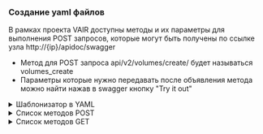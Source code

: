 ### Создание yaml файлов

В рамках проекта VAIR доступны методы и их параметры для выполнения POST запросов, которые могут быть получены по ссылке узла http://{ip}/apidoc/swagger

- Метод для POST запроса api/v2/volumes/create/ будет называться volumes_create
- Параметры которые нужно передавать после объявления метода можно найти нажав в swagger кнопку "Try it out"


<details>
  <summary>Шаблонизатор в YAML</summary>

* Для создания нескольких элементов одного типа можно использовать символы "|" и "<". Это позволяет генерировать множественные записи.

    ### Пример:
    ```yaml
    volumes_create|10:
        format: "qcow2"
        name: "TEST<"
        pool_id: "POOL"
        size: "1"
        type: "thin"
        unit: "M"
    ```

    В данном примере указано в названии метода "volumes_create|10" и name: "TEST<", что означает создание 10 виртуальных дисков с именами TEST0, TEST1, TEST2 и т.д.

* Для поля pool_id можно указывать как UUID пула, так и его имя. Приложение автоматически конвертирует имя пула в его UUID формат.

    ### Пример:
    ``` yaml
    volumes_create:
        format: "qcow2"
        name: "TEST"
        pool_id: "6f0bf87a-4e93-44ad-9d98-f129c89ff780" # вместо UUID можно указать имя пула POOL
        size: "1"
        type: "thin"
        unit: "M"
    ```

* Для поля id виртуальных дисков на ARDFS пуле можно вместо UUID указать имя диска, добавив "volume_name>ИМЯ ДИСКА". Приложение автоматически подставит UUID диска.

    ### Пример:
    ```yaml
    volumes_delete:
        full_delete: "false"
        id: "volume_name>TEST" # вместо UUID диска
    ```
</details>

<details>
  <summary>Список методов POST</summary>

<details>
    <summary>acfs_create: Создание acfs пула.</summary>

```json
    {
        "description": "string", # описание пула
        "name": "string",        # имя пула
        "node": "string",        # выбор узла на котором будет запущен задача
        "wwn_disk": "string"     # wwn блочного устройства пригнаного по iscsi например 366c4a7404e47494e453032342c49470d
    }
```
</details>

* acfs_delete: Удаление acfs пула.
* acfs_disks_convert: Конвертация из vmdk в формат для VAIR.
* acfs_disks_copy: Копирование виртуального диска.
* acfs_disks_create: Создание виртуального диска на acfs пуле.
* acfs_disks_delete: Удаление виртуального диска на acfs пуле.
* acfs_disks_edit: Редактирование параметров виртуального диска на acfs пуле.
* acfs_disks_rescan: Пересканирование виртуальных дисков на acfs пуле.
* acfs_disks_resize: Изменение размера виртуального диска на acfs пуле.
* acfs_images_copy: Копирование образов.
* acfs_images_delete: Удаление образов.
* acfs_images_upload: Загрузка образов.
* acfs_images_uploadFile: Загрузка образа из файла.
* acfs_limit: Установка ограничений для acfs.
* acfs_mount: Монтирование acfs.
* acfs_umount: Размонтирование acfs.
* administration_role: Создание роли администратора.
* administration_rule: Создание правила администрирования.
* administration_user_group: Создание группы пользователей.
* administration_user: Создание пользователя.
* auth_login: Аутентификация пользователя.
* auth_logout: Выход пользователя из системы.
* auth_refresh_token: Обновление токена аутентификации.
* chrony_add_server: Добавление сервера для синхронизации времени с помощью Chrony.
* chrony_sync_time: Синхронизация времени с сервером Chrony.
* cluster_fs_bmc_check: Проверка состояния BMC кластера.
* cluster_fs_bmc_edit: Редактирование BMC кластера.
* cluster_fs_bmc_identity: Получение идентификатора BMC кластера.
* cluster_fs_bmc_power_off: Выключение питания BMC кластера.
* cluster_fs_bmc_power_on: Включение питания BMC кластера.
* cluster_fs_bmc_reset: Сброс BMC кластера.
* cluster_fs_power_off: Выключение питания кластера.
* cluster_fs_restart: Перезапуск кластера.
* fibre_channel_rescan: Пересканирование каналов Fibre Channel.
* iscsi_create: Создание iSCSI.
* iscsi_delete: Удаление iSCSI.
* iscsi_info_iqn_rescan: Пересканирование информации об iSCSI.
* iscsi_login: Логин в iSCSI.
* iscsi_logout: Логаут из iSCSI.
* iscsi_node_edit: Редактирование узла iSCSI.
* iscsi_rescan: Пересканирование iSCSI.
* luns_delete_label: Удаление метки LUN.
* luns_rescan: Пересканирование LUN.
* meta_disks_replace: Замена метадиска.
* meta_disks_rescan: Пересканирование метадисков.
* nfs_convert_mount: Конвертация монтирования NFS.
* nfs_convert_umount: Конвертация размонтирования NFS.
* nfs_add: Добавление NFS.
* nfs_delete: Удаление NFS.
* nfs_disks_convert: Конвертация дисков NFS.
* nfs_disks_copy: Копирование дисков NFS.
* nfs_disks_create: Создание дисков NFS.
* nfs_disks_delete: Удаление дисков NFS.
* nfs_disks_edit: Редактирование параметров дисков NFS.
* nfs_disks_rescan: Пересканирование дисков NFS.
* nfs_disks_resize: Изменение размера дисков NFS.
* nfs_images_copy: Копирование образов NFS.
* nfs_images_delete: Удаление образов NFS.
* nfs_images_upload: Загрузка образов NFS.
* nfs_images_uploadFile: Загрузка образа NFS из файла.
* nfs_limit: Установка ограничений для NFS.
* nfs_mount: Монтирование NFS.
* nfs_unmount: Размонтирование NFS.
* ntp_create: Создание сервера времени (NTP).
* ntp_sync_now: Синхронизация времени с сервером NTP.
* physical_disks_delete_label: Удаление метки с физического диска.
* physical_disks_delete_mountpoint: Удаление точки монтирования с физического диска.
* physical_disks_format: Форматирование физического диска.
* physical_disks_mount_driver: Монтирование драйвера на физический диск.
* physical_disks_rescan: Пересканирование физических дисков.
* physical_disks_unmount_driver: Размонтирование драйвера с физического диска.
* pools_create: Создание пула.
* pools_delete: Удаление пула.
* pools_limit: Установка ограничений для пула.
* pools_start: Запуск пула.
* pools_stop: Остановка пула.
* settings_change_adl_setting: Изменение настроек ADL.
* settings_change_app_protocol: Изменение протокола приложения.
* settings_change_iec_units: Изменение единиц измерения IEC.
* settings_change_mem_setting: Изменение настроек памяти.
* settings_upload_private_key: Загрузка приватного ключа.
* settings_upload_public_key: Загрузка публичного ключа.
* snmp_edit: Редактирование настроек SNMP.
* statistics_clear: Очистка статистики.
* statistics_download: Загрузка статистики.
* statistics_rotation: Вращение статистики.
* virtual_images_copy: Копирование виртуальных образов.
* virtual_images_delete: Удаление виртуальных образов.
* virtual_images_upload: Загрузка виртуальных образов.
* virtual_images_uploadFile: Загрузка виртуального образа из файла.
* virtual_machines_external_snapshots_create: Создание внешних снимков виртуальных машин.
* virtual_machines_external_snapshots_delete: Удаление внешних снимков виртуальных машин.
* virtual_machines_external_snapshots_rollback: Откат внешних снимков виртуальных машин.
* virtual_machines_external_snapshots_save: Сохранение внешних снимков виртуальных машин.
* virtual_machines_snapshots_create: Создание снимков виртуальных машин.
* virtual_machines_snapshots_delete: Удаление снимков виртуальных машин.
* virtual_machines_snapshots_rollback: Откат снимков виртуальных машин.
* virtual_machines_templates_delete: Удаление шаблонов виртуальных машин.
* virtual_machines_templates_edit: Редактирование шаблонов виртуальных машин.
* virtual_machines_templates_make_vm: Создание виртуальной машины из шаблона.
* virtual_machines_templates_migrate: Миграция шаблонов виртуальных машин.
* virtual_machines_accord_disable: Отключение согласования виртуальных машин.
* virtual_machines_accord_enable: Включение согласования виртуальных машин.
* virtual_machines_change_vnc_password: Изменение пароля VNC виртуальной машины.
* virtual_machines_clone: Клонирование виртуальной машины.
* virtual_machines_create: Создание виртуальной машины.
* virtual_machines_delete_vnc_password: Удаление пароля VNC виртуальной машины.
* virtual_machines_delete: Удаление виртуальной машины.
* virtual_machines_down: Остановка виртуальной машины.
* virtual_machines_edit: Редактирование параметров виртуальной машины.
* virtual_machines_migration: Миграция виртуальной машины.
* virtual_machines_restart: Перезапуск виртуальной машины.
* virtual_machines_resume: Возобновление работы виртуальной машины.
* virtual_machines_suspend: Приостановка виртуальной машины.
* virtual_machines_template: Установка виртуальной машины как шаблона.
* virtual_machines_up: Запуск виртуальной машины.
* virtual_networks_portgroup_create: Создание портгруппы виртуальных сетей.
* virtual_networks_portgroup_delete: Удаление портгруппы виртуальных сетей.
* virtual_networks_portgroup_edit: Редактирование параметров портгруппы виртуальных сетей.
* volumes_copy: Копирование томов.
* volumes_create: Создание томов.
* volumes_delete: Удаление томов.
* volumes_edit: Редактирование параметров томов.
* volumes_nfs_convert: Конвертация томов в формат VAIR.
* volumes_rescan: Пересканирование томов.
* volumes_resize: Изменение размера томов.
</details>

<details>
<summary>Список методов GET</summary>

* acfs: Получение информации о acfs.
* acfs_disks: Получение информации о дисках acfs.
* acfs_disks_free: Получение информации о свободных дисках acfs.
* acfs_images: Получение информации об образах acfs.
* administration_available_rules: Получение доступных правил администрирования.
* administration_role_role_id: Получение информации о роли администратора по идентификатору роли.
* administration_roles: Получение списка ролей администраторов.
* administration_rule_obj_type_obj_id: Получение правила администрирования по типу объекта и идентификатору объекта.
* administration_rule_rule_id: Получение правила администрирования по идентификатору правила.
* administration_rules: Получение списка правил администрирования.
* administration_user_group_group_id: Получение информации о группе пользователей по идентификатору группы.
* administration_user_groups: Получение списка групп пользователей.
* administration_user: Получение информации о пользователе.
* administration_user_user_id: Получение информации о пользователе по его идентификатору.
* administration_users: Получение списка пользователей.
* chrony: Получение информации о настройках Chrony.
* cluster_fs: Получение информации о файловых системах кластера.
* cluster_fs_sputnic: Получение информации о Sputnic.
* cpu: Получение информации о CPU.
* dashboard: Получение информации о дашборде.
* ethernet: Получение информации об Ethernet.
* fibre_channel: Получение информации о Fibre Channel.
* front_end_adapters: Получение информации о передних адаптерах.
* iscsi: Получение информации об iSCSI.
* iscsi_info_interface: Получение информации о интерфейсе iSCSI.
* iscsi_info_iqn: Получение информации об iSCSI IQN.
* jobs: Получение информации о заданиях.
* luns: Получение информации о LUN.
* luns_free: Получение информации о свободных LUN.
* memory_mode: Получение информации о режиме памяти.
* meta_disks: Получение информации о метадисках.
* network_interfaces: Получение информации о сетевых интерфейсах.
* nfs_convert_find_disks: Поиск дисков для конвертации в NFS.
* nfs_convert_state: Получение состояния конвертации в NFS.
* nfs: Получение информации о NFS.
* nfs_disks: Получение информации о дисках NFS.
* nfs_disks_free: Получение информации о свободных дисках NFS.
* nfs_images: Получение информации об образах NFS.
* nodes_time_offsets: Получение смещения времени узлов.
* nodes: Получение информации о узлах.
* ntp: Получение информации о NTP.
* os: Получение информации о операционной системе.
* physical_disks: Получение информации о физических дисках.
* physical_disks_free_mounted: Получение информации о свободных и примонтированных физических дисках.
* physical_disks_free: Получение информации о свободных физических дисках.
* pools: Получение информации о пулах.
* sensors: Получение информации о датчиках.
* services_logs_criticals: Получение критических записей логов служб.
* services_logs_tasks: Получение записей логов задач.
* services_logs_warnings: Получение предупреждений из логов служб.
* settings_adl: Получение настроек ADL.
* settings_get_app_protocol: Получение протокола приложения.
* settings_get_user_settings: Получение настроек пользователя.
* settings_memory_ram: Получение информации о памяти RAM.
* snmp: Получение информации о настройках SNMP.
* statistics_alerts: Получение статистики по предупреждениям.
* statistics_alerts_active: Получение активных предупреждений.
* task_task_id: Получение информации о задании по его идентификатору.
* tasks: Получение списка заданий.
* tasks_state: Получение состояния заданий.
* tasks_task_limit: Получение лимита заданий.
* virtual_images: Получение информации о виртуальных образах.
* virtual_machines_external_snapshots: Получение внешних снимков виртуальных машин.
* virtual_machines_external_snapshots_vm_id: Получение внешних снимков виртуальной машины по ее идентификатору.
* virtual_machines_snapshots: Получение снимков виртуальных машин.
* virtual_machines_templates: Получение информации о шаблонах виртуальных машин.
* virtual_machines: Получение информации о виртуальных машинах.
* virtual_machines_cpu_features_vm_id: Получение характеристик CPU виртуальной машины по ее идентификатору.
* virtual_machines_cpu_cpu_features: Получение характеристик CPU.
* virtual_machines_cpu_features: Получение характеристик CPU виртуальной машины.
* virtual_machines_cpu_models: Получение моделей CPU виртуальной машины.
* virtual_machines_network_interfaces_vm_id: Получение сетевых интерфейсов виртуальной машины по ее идентификатору.
* virtual_machines_vm_disks_vm_id: Получение дисков виртуальной машины по ее идентификатору.
* virtual_machines_vm_info_vm_id: Получение информации о виртуальной машине по ее идентификатору.
* virtual_machines_vm_id: Получение информации о виртуальной машине по ее идентификатору.
* virtual_networks: Получение информации о виртуальных сетях.
* vm_performance_mode_action_name: Получение режима производительности по имени действия.
* volumes: Получение информации о томах.
* volumes_free: Получение информации о свободных томах.
</details>

